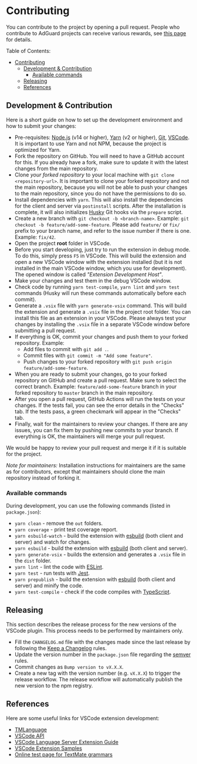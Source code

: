 # Contributing

You can contribute to the project by opening a pull request. People who
contribute to AdGuard projects can receive various rewards, see
[this page][contribute] for details.

Table of Contents:

- [Contributing](#contributing)
  - [Development \& Contribution](#development--contribution)
    - [Available commands](#available-commands)
  - [Releasing](#releasing)
  - [References](#references)

[contribute]: https://adguard.com/contribute.html

## Development & Contribution

Here is a short guide on how to set up the development environment and how to
submit your changes:

- Pre-requisites: [Node.js][nodejs] (v14 or higher), [Yarn][yarn] (v2 or
  higher), [Git][git], [VSCode][vscode]. It is important to use Yarn and not
  NPM, because the project is optimized for Yarn.
- Fork the repository on GitHub. You will need to have a GitHub account for
  this. If you already have a fork, make sure to update it with the latest
  changes from the main repository.
- Clone *your forked repository* to your local machine with
  `git clone <repository-url>`. It is important to clone your forked repository
  and not the main repository, because you will not be able to push your
  changes to the main repository, since you do not have the permissions to do
  so.
- Install dependencies with `yarn`. This will also install the dependencies for
  the client and server via `postinstall` scripts. After the installation is
  complete, it will also initializes [Husky][husky] Git hooks via the
  `prepare` script.
- Create a new branch with `git checkout -b <branch-name>`. Example:
  `git checkout -b feature/add-some-feature`. Please add `feature/` or `fix/`
  prefix to your branch name, and refer to the issue number if there is one.
  Example: `fix/42`.
- Open the project **root** folder in VSCode.
- Before you start developing, just try to run the extension in debug mode. To
  do this, simply press `F5` in VSCode. This will build the extension and open
  a new VSCode window with the extension installed (but it is not installed in
  the main VSCode window, which you use for development). The opened window is
  called *"Extension Development Host"*.
- Make your changes and test them in the debug VSCode window.
- Check code by running `yarn test-compile`, `yarn lint` and `yarn test`
  commands (Husky will run these commands automatically before each commit).
- Generate a `.vsix` file with `yarn generate-vsix` command. This will build
  the extension and generate a `.vsix` file in the project root folder. You can
  install this file as an extension in your VSCode. Please always test your
  changes by installing the `.vsix` file in a separate VSCode window before
  submitting a pull request.
- If everything is OK, commit your changes and push them to your forked
  repository. Example:
  - Add files to commit with `git add .`.
  - Commit files with `git commit -m "Add some feature"`.
  - Push changes to your forked repository with
    `git push origin feature/add-some-feature`.
- When you are ready to submit your changes, go to your forked repository on
  GitHub and create a pull request. Make sure to select the correct branch.
  Example: `feature/add-some-feature` branch in your forked repository to
  `master` branch in the main repository.
- After you open a pull request, GitHub Actions will run the tests on your
  changes. If the tests fail, you can see the error details in the "Checks"
  tab. If the tests pass, a green checkmark will appear in the "Checks" tab.
- Finally, wait for the maintainers to review your changes. If there are any
  issues, you can fix them by pushing new commits to your branch. If everything
  is OK, the maintainers will merge your pull request.

We would be happy to review your pull request and merge it if it is suitable for
the project.

*Note for maintainers:* Installation instructions for maintainers are the same
as for contributors, except that maintainers should clone the main repository
instead of forking it.

[git]: https://git-scm.com/
[husky]: https://typicode.github.io/husky
[nodejs]: https://nodejs.org/en/
[vscode]: https://code.visualstudio.com/
[yarn]: https://yarnpkg.com/

### Available commands

During development, you can use the following commands (listed in
`package.json`):

- `yarn clean` - remove the `out` folders.
- `yarn coverage` - print test coverage report.
- `yarn esbuild-watch` - build the extension with [esbuild][esbuild] (both
  client and server) and watch for changes.
- `yarn esbuild` - build the extension with [esbuild][esbuild] (both client and
  server).
- `yarn generate-vsix` - builds the extension and generates a `.vsix` file in
  the `dist` folder.
- `yarn lint` - lint the code with [ESLint][eslint].
- `yarn test` - run tests with [Jest][jest].
- `yarn prepublish` - build the extension with [esbuild][esbuild] (both client
  and server) and minify the code.
- `yarn test-compile` - check if the code compiles with
  [TypeScript][typescript].

[esbuild]: https://esbuild.github.io/
[eslint]: https://eslint.org/
[jest]: https://jestjs.io/
[typescript]: https://www.typescriptlang.org/

## Releasing

This section describes the release process for the new versions of the VSCode
plugin. This process needs to be performed by maintainers only.

- Fill the `CHANGELOG.md` file with the changes made since the last release by
  following the [Keep a Changelog][keep-a-changelog] rules.
- Update the version number in the `package.json` file regarding the
  [semver][semver] rules.
- Commit changes as `Bump version to vX.X.X`.
- Create a new tag with the version number (e.g. `vX.X.X`) to trigger the
  release workflow. The release workflow will automatically publish the new
  version to the npm registry.

[keep-a-changelog]: https://keepachangelog.com/en/1.0.0/
[semver]: https://semver.org/

## References

Here are some useful links for VSCode extension development:

- [TMLanguage](https://code.visualstudio.com/api/language-extensions/syntax-highlight-guide)
- [VSCode API](https://code.visualstudio.com/api/references/vscode-api)
- [VSCode Language Server Extension Guide](https://code.visualstudio.com/api/language-extensions/language-server-extension-guide)
- [VSCode Extension Samples](https://github.com/microsoft/vscode-extension-samples)
- [Online test page for TextMate grammars](https://novalightshow.netlify.app/)
